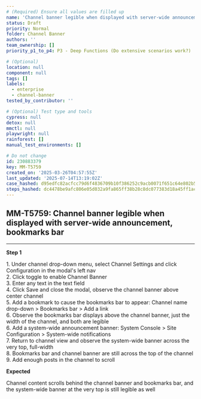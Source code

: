 ```yaml
---
# (Required) Ensure all values are filled up
name: 'Channel banner legible when displayed with server-wide announcement, bookmarks bar'
status: Draft
priority: Normal
folder: Channel Banner
authors: ''
team_ownership: []
priority_p1_to_p4: P3 - Deep Functions (Do extensive scenarios work?)

# (Optional)
location: null
component: null
tags: []
labels:
  - enterprise
  - channel-banner
tested_by_contributor: ''

# (Optional) Test type and tools
cypress: null
detox: null
mmctl: null
playwright: null
rainforest: []
manual_test_environments: []

# Do not change
id: 230883379
key: MM-T5759
created_on: '2025-03-26T04:57:55Z'
last_updated: '2025-07-14T13:19:02Z'
case_hashed: d95edfc82acfcc79d6f4836709b10f386252c9acb0071f651c64e802b5896af8331e278fa38d285d219880bceb93d9ca
steps_hashed: dc4478be9afc806e05d032a9fa865ff38b28c8dc077383d18a45ff1ac7dbd0b4fa16313149ea1f4825e1fd1a22cdc309
---
```


<!-- (Auto-generated) Based on frontmatter's "key" and "name" -->

## MM-T5759: Channel banner legible when displayed with server-wide announcement, bookmarks bar

---

**Step 1**

1\. Under channel drop-down menu, select Channel Settings and click Configuration in the modal's left nav\
2\. Click toggle to enable Channel Banner\
3\. Enter any text in the text field\
4\. Click Save and close the modal, observe the channel banner above center channel\
5\. Add a bookmark to cause the bookmarks bar to appear: Channel name drop-down > Bookmarks bar > Add a link\
6\. Observe the bookmarks bar displays above the channel banner, just the width of the channel, and both are legible\
6\. Add a system-wide announcement banner: System Console > Site Configuration > System-wide notifications\
7\. Return to channel view and observe the system-wide banner across the very top, full-width\
8\. Bookmarks ​bar and channel banner are still across the top of the channel\
9\. Add enough posts in the channel to scroll

**Expected**

Channel content scrolls ​behind the channel banner and bookmarks bar, and the system-wide banner at the very top is still legible as well
